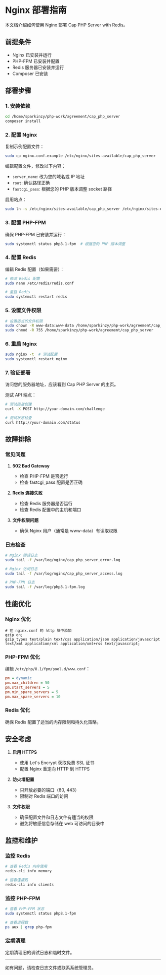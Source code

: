 # Nginx 部署指南

本文档介绍如何使用 Nginx 部署 Cap PHP Server with Redis。

## 前提条件

- Nginx 已安装并运行
- PHP-FPM 已安装并配置
- Redis 服务器已安装并运行
- Composer 已安装

## 部署步骤

### 1. 安装依赖

```bash
cd /home/sparkinzy/php-work/agreement/cap_php_server
composer install
```

### 2. 配置 Nginx

复制示例配置文件：

```bash
sudo cp nginx.conf.example /etc/nginx/sites-available/cap_php_server
```

编辑配置文件，修改以下内容：
- `server_name`: 改为您的域名或 IP 地址
- `root`: 确认路径正确
- `fastcgi_pass`: 根据您的 PHP 版本调整 socket 路径

启用站点：

```bash
sudo ln -s /etc/nginx/sites-available/cap_php_server /etc/nginx/sites-enabled/
```

### 3. 配置 PHP-FPM

确保 PHP-FPM 已安装并运行：

```bash
sudo systemctl status php8.1-fpm  # 根据您的 PHP 版本调整
```

### 4. 配置 Redis

编辑 Redis 配置（如果需要）：

```bash
# 修改 Redis 配置
sudo nano /etc/redis/redis.conf

# 重启 Redis
sudo systemctl restart redis
```

### 5. 设置文件权限

```bash
# 设置适当的文件权限
sudo chown -R www-data:www-data /home/sparkinzy/php-work/agreement/cap_php_server
sudo chmod -R 755 /home/sparkinzy/php-work/agreement/cap_php_server
```

### 6. 重启 Nginx

```bash
sudo nginx -t  # 测试配置
sudo systemctl restart nginx
```

### 7. 验证部署

访问您的服务器地址，应该看到 Cap PHP Server 的主页。

测试 API 端点：

```bash
# 测试挑战创建
curl -X POST http://your-domain.com/challenge

# 测试状态检查
curl http://your-domain.com/status
```

## 故障排除

### 常见问题

1. **502 Bad Gateway**
   - 检查 PHP-FPM 是否运行
   - 检查 fastcgi_pass 配置是否正确

2. **Redis 连接失败**
   - 检查 Redis 服务器是否运行
   - 检查 Redis 配置中的主机和端口

3. **文件权限问题**
   - 确保 Nginx 用户（通常是 www-data）有读取权限

### 日志检查

```bash
# Nginx 错误日志
sudo tail -f /var/log/nginx/cap_php_server_error.log

# Nginx 访问日志
sudo tail -f /var/log/nginx/cap_php_server_access.log

# PHP-FPM 日志
sudo tail -f /var/log/php8.1-fpm.log
```

## 性能优化

### Nginx 优化

```nginx
# 在 nginx.conf 的 http 块中添加
gzip on;
gzip_types text/plain text/css application/json application/javascript text/xml application/xml application/xml+rss text/javascript;
```

### PHP-FPM 优化

编辑 `/etc/php/8.1/fpm/pool.d/www.conf`：

```ini
pm = dynamic
pm.max_children = 50
pm.start_servers = 5
pm.min_spare_servers = 5
pm.max_spare_servers = 10
```

### Redis 优化

确保 Redis 配置了适当的内存限制和持久化策略。

## 安全考虑

1. **启用 HTTPS**
   - 使用 Let's Encrypt 获取免费 SSL 证书
   - 配置 Nginx 重定向 HTTP 到 HTTPS

2. **防火墙配置**
   - 只开放必要的端口（80, 443）
   - 限制对 Redis 端口的访问

3. **文件权限**
   - 确保配置文件和日志文件有适当的权限
   - 避免将敏感信息存储在 web 可访问的目录中

## 监控和维护

### 监控 Redis

```bash
# 查看 Redis 内存使用
redis-cli info memory

# 查看连接数
redis-cli info clients
```

### 监控 PHP-FPM

```bash
# 查看 PHP-FPM 状态
sudo systemctl status php8.1-fpm

# 查看进程数
ps aux | grep php-fpm
```

### 定期清理

定期清理旧的调试日志和临时文件。

---

如有问题，请检查日志文件或联系系统管理员。